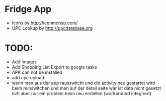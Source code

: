 # Fridge App
 - Icons by http://iconmonstr.com/
 - UPC Lookup by http://upcdatabase.org

# TODO:
 - Add Images
 - Add Shopping List Export to google tasks
 - APK can not be installed 
 - add upc upload
 - wenn man aus der app rausswitcht und die activity neu gestartet wird beim reinswitchen und man auf der detail seite war ist data nicht gesetzt evtl aber nur ein problem beim neu erstellen (workaround integriert)
